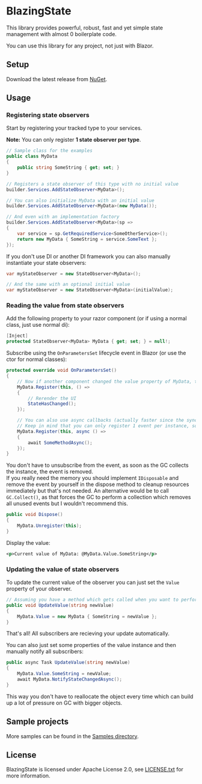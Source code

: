 # BlazingState
This library provides powerful, robust, fast and yet simple state management with almost 0 boilerplate code. 

You can use this library for any project, not just with Blazor.

## Setup
Download the latest release from [NuGet](https://www.nuget.org/packages/BlazingState).

## Usage
### Registering state observers
Start by registering your tracked type to your services.

**Note:** You can only register **1 state observer per type**.
```csharp
// Sample class for the examples
public class MyData
{
    public string SomeString { get; set; }
}

// Registers a state observer of this type with no initial value
builder.Services.AddStateObserver<MyData>();

// You can also initialize MyData with an initial value
builder.Services.AddStateObserver<MyData>(new MyData());

// And even with an implementation factory
builder.Services.AddStateObserver<MyData>(sp =>
{
    var service = sp.GetRequiredService<SomeOtherService>();
    return new MyData { SomeString = service.SomeText };
});
```

If you don't use DI or another DI framework you can also manually instantiate your state observers:
```csharp
var myStateObserver = new StateObserver<MyData>();

// And the same with an optional initial value
var myStateObserver = new StateObserver<MyData>(initialValue);
```

### Reading the value from state observers
Add the following property to your razor component (or if using a normal class, just use normal di):
```csharp
[Inject]
protected StateObserver<MyData> MyData { get; set; } = null!;
```

Subscribe using the ``OnParametersSet`` lifecycle event in Blazor (or use the ctor for normal classes):
```csharp
protected override void OnParametersSet()
{
    // Now if another component changed the value property of MyData, this callback gets executed
    MyData.Register(this, () =>
    {
        // Rerender the UI
        StateHasChanged();
    });

    // You can also use async callbacks (actually faster since the sync version gets wrapped)
    // Keep in mind that you can only register 1 event per instance, so the previous callback gets overriden by the async one
    MyData.Register(this, async () =>
    {
        await SomeMethodAsync();
    });
}
```

You don't have to unsubscribe from the event, as soon as the GC collects the instance, the event is removed. \
If you really need the memory you should implement ``IDisposable`` and remove the event by yourself in the dispose method to cleanup resources immediately but that's not needed. An alternative would be to call ``GC.Collect()``, as that forces the GC to perform a collection which removes all unused events but I wouldn't recommend this.
```csharp
public void Dispose()
{
    MyData.Unregister(this);
}
```

Display the value:
```xml
<p>Current value of MyData: @MyData.Value.SomeString</p>
```

### Updating the value of state observers
To update the current value of the observer you can just set the ``Value`` property of your observer.

```csharp
// Assuming you have a method which gets called when you want to perform an update (e.g. clicking on a button):
public void UpdateValue(string newValue)
{
    MyData.Value = new MyData { SomeString = newValue };
}
```
That's all! All subscribers are recieving your update automatically.

You can also just set some properties of the value instance and then manually notify all subscribers:
```csharp
public async Task UpdateValue(string newValue)
{
    MyData.Value.SomeString = newValue;
    await MyData.NotifyStateChangedAsync();
}
```
This way you don't have to reallocate the object every time which can build up a lot of pressure on GC with bigger objects.


## Sample projects
More samples can be found in the [Samples directory](/Samples).


## License
BlazingState is licensed under Apache License 2.0, see [LICENSE.txt](/LICENSE.txt) for more information.